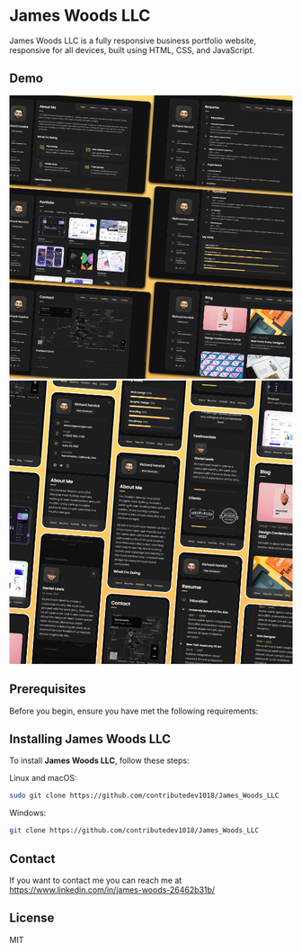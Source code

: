 # James Woods LLC

James Woods LLC is a fully responsive business portfolio website, responsive for all devices, built using HTML, CSS, and JavaScript.

## Demo

![James Woods LLC Desktop Demo](./website-demo-image/desktop.png "Desktop Demo")
![James Woods LLC Mobile Demo](./website-demo-image/mobile.png "Mobile Demo")

## Prerequisites

Before you begin, ensure you have met the following requirements:


## Installing James Woods LLC

To install **James Woods LLC**, follow these steps:

Linux and macOS:

```bash
sudo git clone https://github.com/contributedev1018/James_Woods_LLC
```

Windows:

```bash
git clone https://github.com/contributedev1018/James_Woods_LLC
```

## Contact

If you want to contact me you can reach me at https://www.linkedin.com/in/james-woods-26462b31b/

## License

MIT
